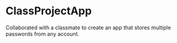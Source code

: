# ClassProjectApp
Collaborated with a classmate to create an app that stores multiple passwords from any account. 
